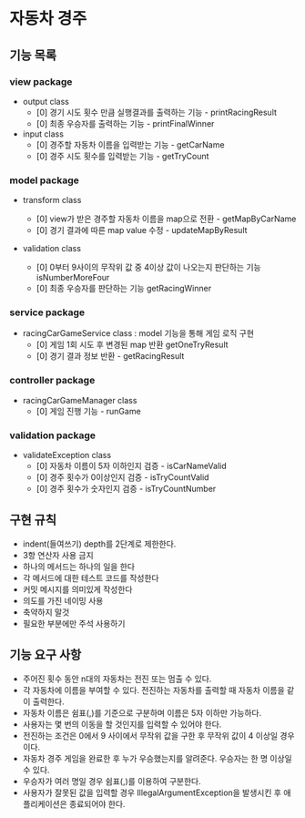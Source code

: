 # 자동차 경주

## 기능 목록
### view package
- output class
    + [0] 경기 시도 횟수 만큼 실행결과를 출력하는 기능 - printRacingResult
    + [0] 최종 우승자를 출력하는 기능 - printFinalWinner
- input class
    + [0] 경주할 자동차 이름을 입력받는 기능 - getCarName
    + [0] 경주 시도 횟수를 입력받는 기능 - getTryCount

### model package
- transform class
    + [0] view가 받은 경주할 자동차 이름을 map으로 전환 - getMapByCarName
    + [0] 경기 결과에 따른 map value 수정 - updateMapByResult

- validation class
    + [0] 0부터 9사이의 무작위 값 중 4이상 값이 나오는지 판단하는 기능 isNumberMoreFour
    + [0] 최종 우승자를 판단하는 기능 getRacingWinner

### service package
- racingCarGameService class : model 기능을 통해 게임 로직 구현
    + [0] 게임 1회 시도 후 변경된 map 반환  getOneTryResult
    + [0] 경기 결과 정보 반환 - getRacingResult



### controller package
- racingCarGameManager class
  + [0] 게임 진행 기능 - runGame

### validation package
- validateException class
    + [0] 자동차 이름이 5자 이하인지 검증 - isCarNameValid
    + [0] 경주 횟수가 0이상인지 검증 - isTryCountValid
    + [0] 경주 횟수가 숫자인지 검증 - isTryCountNumber



## 구현 규칙
- indent(들여쓰기) depth를 2단계로 제한한다.
- 3항 연산자 사용 금지
- 하나의 메서드는 하나의 일을 한다
- 각 메서드에 대한 테스트 코드를 작성한다
- 커밋 메시지를 의미있게 작성한다
- 의도를 가진 네이밍 사용
- 축약하지 말것
- 필요한 부분에만 주석 사용하기

## 기능 요구 사항

- 주어진 횟수 동안 n대의 자동차는 전진 또는 멈출 수 있다.
- 각 자동차에 이름을 부여할 수 있다. 전진하는 자동차를 출력할 때 자동차 이름을 같이 출력한다.
- 자동차 이름은 쉼표(,)를 기준으로 구분하며 이름은 5자 이하만 가능하다.
- 사용자는 몇 번의 이동을 할 것인지를 입력할 수 있어야 한다.
- 전진하는 조건은 0에서 9 사이에서 무작위 값을 구한 후 무작위 값이 4 이상일 경우이다.
- 자동차 경주 게임을 완료한 후 누가 우승했는지를 알려준다. 우승자는 한 명 이상일 수 있다.
- 우승자가 여러 명일 경우 쉼표(,)를 이용하여 구분한다.
- 사용자가 잘못된 값을 입력할 경우 IllegalArgumentException을 발생시킨 후 애플리케이션은 종료되어야 한다.